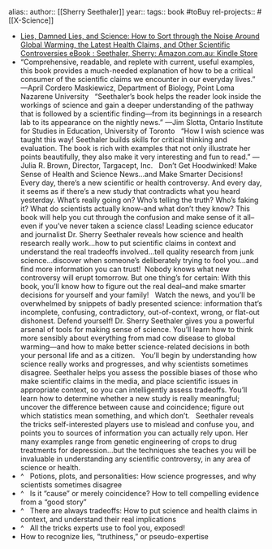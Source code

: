 alias::
author:: [[Sherry Seethaler]] 
year::
tags:: book #toBuy 
rel-projects:: #[[X-Science]]



- [Lies, Damned Lies, and Science: How to Sort through the Noise Around Global Warming, the Latest Health Claims, and Other Scientific Controversies eBook : Seethaler, Sherry: Amazon.com.au: Kindle Store](https://www.amazon.com.au/Lies-Damned-Science-Scientific-Controversies-ebook/dp/B001QL5MZ0/ref=books_dbstyp_desktop_mfs_ys_1?_encoding=UTF8&pd_rd_w=Tz3zb&content-id=amzn1.sym.4f1fbb93-0512-4473-9fa3-610ca85f8fcc&pf_rd_p=4f1fbb93-0512-4473-9fa3-610ca85f8fcc&pf_rd_r=K8XX2KSXQPWSMN187XEV&pd_rd_wg=zLcgB&pd_rd_r=28c325ea-c2a2-46c1-a64d-0093d4f21643)
- “Comprehensive, readable, and replete with current, useful examples, this book provides a much-needed explanation of how to be a critical consumer of the scientific claims we encounter in our everyday lives.” —April Cordero Maskiewicz, Department of Biology, Point Loma Nazarene University   “Seethaler’s book helps the reader look inside the workings of science and gain a deeper understanding of the pathway that is followed by a scientific finding—from its beginnings in a research lab to its appearance on the nightly news.” —Jim Slotta, Ontario Institute for Studies in Education, University of Toronto   “How I wish science was taught this way! Seethaler builds skills for critical thinking and evaluation. The book is rich with examples that not only illustrate her points beautifully, they also make it very interesting and fun to read.” —Julia R. Brown, Director, Targacept, Inc.   Don’t Get Hoodwinked! Make Sense of Health and Science News...and Make Smarter Decisions!   Every day, there’s a new scientific or health controversy. And every day, it seems as if there’s a new study that contradicts what you heard yesterday. What’s really going on? Who’s telling the truth? Who’s faking it? What do scientists actually know–and what don’t they know? This book will help you cut through the confusion and make sense of it all–even if you’ve never taken a science class! Leading science educator and journalist Dr. Sherry Seethaler reveals how science and health research really work...how to put scientific claims in context and understand the real tradeoffs involved...tell quality research from junk science...discover when someone’s deliberately trying to fool you...and find more information you can trust!  Nobody knows what new controversy will erupt tomorrow. But one thing’s for certain: With this book, you’ll know how to figure out the real deal–and make smarter decisions for yourself and your family!   Watch the news, and you’ll be overwhelmed by snippets of badly presented science: information that’s incomplete, confusing, contradictory, out-of-context, wrong, or flat-out dishonest. Defend yourself! Dr. Sherry Seethaler gives you a powerful arsenal of tools for making sense of science. You’ll learn how to think more sensibly about everything from mad cow disease to global warming—and how to make better science-related decisions in both your personal life and as a citizen.   You’ll begin by understanding how science really works and progresses, and why scientists sometimes disagree. Seethaler helps you assess the possible biases of those who make scientific claims in the media, and place scientific issues in appropriate context, so you can intelligently assess tradeoffs. You’ll learn how to determine whether a new study is really meaningful; uncover the difference between cause and coincidence; figure out which statistics mean something, and which don’t.   Seethaler reveals the tricks self-interested players use to mislead and confuse you, and points you to sources of information you can actually rely upon. Her many examples range from genetic engineering of crops to drug treatments for depression...but the techniques she teaches you will be invaluable in understanding any scientific controversy, in any area of science or health.
- ^   Potions, plots, and personalities: How science progresses, and why scientists sometimes disagree
- ^   Is it “cause” or merely coincidence? How to tell compelling evidence from a “good story”
- ^   There are always tradeoffs: How to put science and health claims in context, and understand their real implications
- ^   All the tricks experts use to fool you, exposed!
- How to recognize lies, “truthiness,” or pseudo-expertise